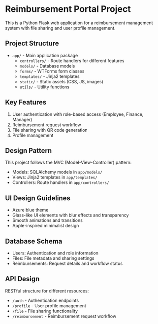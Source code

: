 <!-- Use this file to provide workspace-specific custom instructions to Copilot. For more details, visit https://code.visualstudio.com/docs/copilot/copilot-customization#_use-a-githubcopilotinstructionsmd-file -->

# Reimbursement Portal Project

This is a Python Flask web application for a reimbursement management system with file sharing and user profile management.

## Project Structure

- `app/` - Main application package
  - `controllers/` - Route handlers for different features
  - `models/` - Database models
  - `forms/` - WTForms form classes
  - `templates/` - Jinja2 templates
  - `static/` - Static assets (CSS, JS, images)
  - `utils/` - Utility functions

## Key Features

1. User authentication with role-based access (Employee, Finance, Manager)
2. Reimbursement request workflow
3. File sharing with QR code generation
4. Profile management

## Design Pattern

This project follows the MVC (Model-View-Controller) pattern:
- Models: SQLAlchemy models in `app/models/`
- Views: Jinja2 templates in `app/templates/`
- Controllers: Route handlers in `app/controllers/`

## UI Design Guidelines

- Azure blue theme
- Glass-like UI elements with blur effects and transparency
- Smooth animations and transitions
- Apple-inspired minimalist design

## Database Schema

- Users: Authentication and role information
- Files: File metadata and sharing settings
- Reimbursements: Request details and workflow status

## API Design

RESTful structure for different resources:
- `/auth` - Authentication endpoints
- `/profile` - User profile management
- `/file` - File sharing functionality
- `/reimbursement` - Reimbursement request workflow
